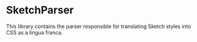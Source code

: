 # SketchParser

This library contains the parser responsible for translating Sketch styles into CSS as a lingua franca.
